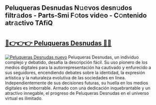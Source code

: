 ## Peluqueras Desnudas N𝚞𝚎vos desn𝚞dos filtr𝚊dos - Parts-Smi F𝚘tos vid𝚎o - C𝚘ntenido atr𝚊ctivo TAfiQ

# <h2><a href="http://mbabdyf.tromn.icu/?c=Peluqueras+Desnudas">🔗👉👉👉 Peluqueras Desnudas 🔗🔗</a></h2>

[![Peluqueras Desnudas nuevo](https://i.imgur.com/pEAQMta.gif)](http://mbabdyf.tromn.icu/?c=Peluqueras+Desnudas)
Peluqueras Desnudas, un individuo complejo y debatido, desafía la descripción fácil. Su uso pionero de los medios digitales para la autorrepresentación ha cautivado y enfurecido a sus seguidores, encendiendo debates sobre la identidad, la expresión artística y la naturaleza evolutiva de las sociedades en línea. Independientemente de sus decisiones futuras, su huella en los medios digitales es imborrable. Armado con una dedicación inquebrantable y un atractivo innegable, el progreso de Peluqueras Desnudas en el universo virtual es ilimitado.
